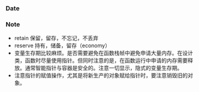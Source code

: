 ### Date

### Note
- retain 保留，留存，不忘记，不丢弃
- reserve 持有，储备，留存（economy）
- 变量生存期比较麻烦。是否需要避免在函数栈帧中避免申请大量内存。在设计类，函数时尽量使用指针。但同时注意的是，在函数运行中申请的内存需要释放。通常智能指针与容器是安全的。注意一切显示，隐式的变量生存期。
- 注意指针的赋值操作，尤其是将新生产的对象赋给指针时，要注意销毁旧的对象。